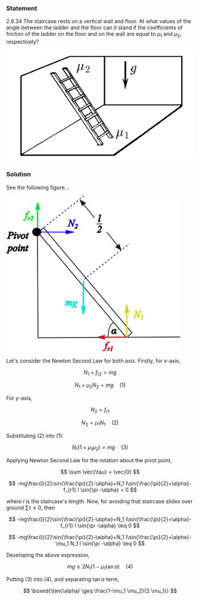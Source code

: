 ###  Statement

$2.8.34$ The staircase rests on a vertical wall and floor. At what values of the angle between the ladder and the floor can it stand if the coefficients of friction of the ladder on the floor and on the wall are equal to $\mu_1$ and $\mu_2$, respectively?

![ For problem 2.8.34 |573x338, 51%](../../img/2.8.34/statement.png)

### Solution

See the following figure...

![ Force analysis |467x417, 59%](../../img/2.8.34/draw.png)

Let's consider the Newton Second Law for both axis. Firstly, for $x$-axis,

$$
N_1+f_{r2} = mg
$$

$$
N_1+\mu_2 N_2 = mg \quad(1)
$$

For $y$-axis,

$$
N_2 = f_{r1}
$$

$$
N_2 = \mu_1 N_1 \quad(2)
$$

Substituting $(2)$ into $(1)$:

$$
N_1 (1+\mu_1 \mu_2) = mg \quad(3)
$$

Applying Newton Second Law for the rotation about the pivot point,

$$
\sum \vec{\tau} = \vec{0}
$$

$$
-mg\frac{l}{2}\sin{\frac{\pi}{2}-\alpha}+N_1 l\sin{\frac{\pi}{2}+\alpha}-f_{r1} l \sin{\pi -\alpha} = 0
$$

where $l$ is the staircase's length. Now, for avoiding that staircase slides over ground $\sum \tau\leq 0$, then

$$
-mg\frac{l}{2}\sin{\frac{\pi}{2}-\alpha}+N_1 l\sin{\frac{\pi}{2}+\alpha}-f_{r1} l \sin{\pi -\alpha} \leq 0
$$

$$
-mg\frac{l}{2}\sin{\frac{\pi}{2}-\alpha}+N_1 l\sin{\frac{\pi}{2}+\alpha}-\mu_1 N_1 l \sin{\pi -\alpha} \leq 0
$$

Developing the above expression,

$$
mg \geq 2N_1(1-\mu_1 \tan{\alpha}) \quad(4)
$$

Putting $(3)$ into $(4)$, and separating $\tan{\alpha}$ term,

$$
\boxed{\tan{\alpha} \geq \frac{1-\mu_1 \mu_2}{2 \mu_1}}
$$